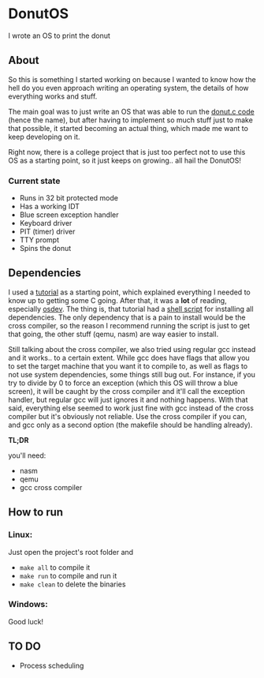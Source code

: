 # DonutOS
I wrote an OS to print the donut

## About
So this is something I started working on because I wanted to know how the hell do you even approach writing an operating system, the details of how everything works and stuff.

The main goal was to just write an OS that was able to run the [donut.c code](https://www.a1k0n.net/2021/01/13/optimizing-donut.html) (hence the name), but after having to implement so much stuff just to make that possible, it started becoming an actual thing, which made me want to keep developing on it. 

Right now, there is a college project that is just too perfect not to use this OS as a starting point, so it just keeps on growing.. all hail the DonutOS!

### Current state
- Runs in 32 bit protected mode
- Has a working IDT
- Blue screen exception handler
- Keyboard driver
- PIT (timer) driver
- TTY prompt
- Spins the donut

## Dependencies
I used a [tutorial](https://youtube.com/playlist?list=PLm3B56ql_akNcvH8vvJRYOc7TbYhRs19M&si=2bToaSQWffHsuESF) as a starting point, which explained everything I needed to know up to getting some C going. After that, it was a **lot** of reading, especially [osdev](https://wiki.osdev.org/Expanded_Main_Page). The thing is, that tutorial had a [shell script](https://github.com/mell-o-tron/MellOs/blob/main/A_Setup/setup-gcc-debian.sh) for installing all dependencies. The only dependency that is a pain to install would be the cross compiler, so the reason I recommend running the script is just to get that going, the other stuff (qemu, nasm) are way easier to install.

Still talking about the cross compiler, we also tried using regular gcc instead and it works.. to a certain extent. While gcc does have flags that allow you to set the target machine that you want it to compile to, as well as flags to not use system dependencies, some things still bug out. For instance, if you try to divide by 0 to force an exception (which this OS will throw a blue screen), it will be caught by the cross compiler and it'll call the exception handler, but regular gcc will just ignores it and nothing happens. With that said, everything else seemed to work just fine with gcc instead of the cross compiler but it's obviously not reliable. Use the cross compiler if you can, and gcc only as a second option (the makefile should be handling already).


**TL;DR**

you'll need:
- nasm
- qemu
- gcc cross compiler

## How to run
### Linux:
Just open the project's root folder and 
- `make all` to compile it
- `make run` to compile and run it
- `make clean` to delete the binaries

### Windows:
Good luck!

## TO DO
- Process scheduling
